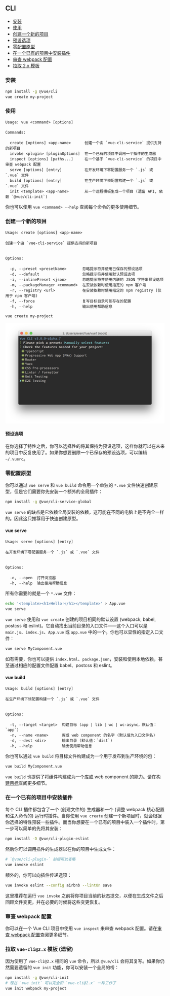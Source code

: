 ## CLI

- [安装](#安装)
- [使用](#使用)
- [创建一个新的项目](#创建一个新的项目)
- [预设选项](#预设选项)
- [零配置原型](#零配置原型)
- [在一个已有的项目中安装插件](#在一个已有的项目中安装插件)
- [审查 webpack 配置](#审查-webpack-配置)
- [拉取 2.x 模板](#拉取-vue-cli2x-模板-遗留)

### 安装

``` sh
npm install -g @vue/cli
vue create my-project
```

### 使用

```
Usage: vue <command> [options]

Commands:

  create [options] <app-name>      创建一个由 `vue-cli-service` 提供支持的新项目
  invoke <plugin> [pluginOptions]  在一个已有的项目中调用一个插件的生成器
  inspect [options] [paths...]     在一个基于 `vue-cli-service` 的项目中审查 webpack 配置
  serve [options] [entry]          在开发环境下零配置服务一个 `.js` 或 `.vue` 文件
  build [options] [entry]          在生产环境下领配置构建一个 `.js` 或 `.vue` 文件
  init <template> <app-name>       从一个远程模板生成一个项目 (遗留 API, 依赖 `@vue/cli-init`)
```

你也可以使用 `vue <command> --help` 查阅每个命令的更多使用细节。

### 创建一个新的项目

```
Usage: create [options] <app-name>

创建一个由 `vue-cli-service` 提供支持的新项目


Options:

  -p, --preset <presetName>       忽略提示符并使用已保存的预设选项
  -d, --default                   忽略提示符并使用默认预设选项
  -i, --inlinePreset <json>       忽略提示符并使用内联的 JSON 字符串预设选项
  -m, --packageManager <command>  在安装依赖时使用指定的 npm 客户端
  -r, --registry <url>            在安装依赖时使用指定的 npm registry (仅用于 npm 客户端)
  -f, --force                     复写目标目录可能存在的配置
  -h, --help                      输出使用帮助信息
```

``` sh
vue create my-project
```

<p align="center">
  <img width="682px" src="https://raw.githubusercontent.com/vuejs/vue-cli/dev/docs/screenshot.png">
</p>

#### 预设选项

在你选择了特性之后，你可以选择性的将其保持为预设选项，这样你就可以在未来的项目中反复使用了。如果你想要删除一个已保存的预设选项，可以编辑 `~/.vuerc`。

### 零配置原型

你可以通过 `vue serve` 和 `vue build` 命令用一个单独的 `*.vue` 文件快速创建原型，但是它们需要你先安装一个额外的全局插件：

``` sh
npm install -g @vue/cli-service-global
```

`vue serve` 的缺点是它依赖全局安装的依赖，这可能在不同的电脑上是不完全一样的。因此这只推荐用于快速创建原型。

#### vue serve

```
Usage: serve [options] [entry]

在开发环境下零配置服务一个 `.js` 或 `.vue` 文件


Options:

  -o, --open  打开浏览器
  -h, --help  输出使用帮助信息
```

所有你需要的就是一个 `*.vue` 文件：

``` sh
echo '<template><h1>Hello!</h1></template>' > App.vue
vue serve
```

`vue serve` 使用和 `vue create` 创建的项目相同的默认设置 (webpack, babel, postcss 和 eslint)。它自动找出当前目录的入口文件——这个入口可以是 `main.js`、`index.js`、`App.vue` 或 `app.vue` 中的一个。你也可以显性的指定入口文件：

``` sh
vue serve MyComponent.vue
```

如有需要，你也可以提供 `index.html`、`package.json`，安装和使用本地依赖，甚至通过相应的配置文件配置 babel、postcss 和 eslint。

#### vue build

```
Usage: build [options] [entry]

在生产环境下领配置构建一个 `.js` 或 `.vue` 文件


Options:

  -t, --target <target>  构建目标 (app | lib | wc | wc-async，默认值：`app`)
  -n, --name <name>      库或 web component 的名字 (默认值为入口文件名)
  -d, --dest <dir>       输出目录 (默认值：`dist`)
  -h, --help             输出使用帮助信息
```

你也可以通过 `vue build` 将目标文件构建成为一个用于发布到生产环境的包：

``` sh
vue build MyComponent.vue
```

`vue build` 也提供了将组件构建成为一个库或 web component 的能力。请在[构建目标](./build-targets.md)查阅更多细节。

### 在一个已有的项目中安装插件

每个 CLI 插件都包含了一个 (创建文件的) 生成器和一个 (调整 webpack 核心配置和注入命令的) 运行时插件。当你使用 `vue create` 创建一个新项目时，就会根据你选择的特性预装一些插件。而当你想要在一个已有的项目中装入一个插件时，第一步可以简单的先将其安装：

``` sh
npm install -D @vue/cli-plugin-eslint
```

然后你可以调用插件的生成器以在你的项目中生成文件：

``` sh
# `@vue/cli-plugin-` 前缀可以省略
vue invoke eslint
```

额外的，你可以向插件传递选项：

``` sh
vue invoke eslint --config airbnb --lintOn save
```

这里推荐在运行 `vue invoke` 之前将你项目当前的状态提交，以便在生成文件之后回顾文件变更，并在必要的时候将这些变更恢复。

### 审查 webpack 配置

你可以在一个 Vue CLI 项目中使用 `vue inspect` 来审查 webpack 配置。请在[审查 webpack 配置](./webpack.md#inspecting-the-projects-webpack-config)查阅更多细节。

### 拉取 `vue-cli@2.x` 模板 (遗留)

因为使用了 `vue-cli@2.x` 相同的 `vue` 命令，所以 `@vue/cli` 会将其复写。如果你仍然需要遗留的 `vue init` 功能，你可以安装一个全局的桥：

``` sh
npm install -g @vue/cli-init
# 现在 `vue init` 可以完全和 `vue-cli@2.x` 一样工作了
vue init webpack my-project
```
